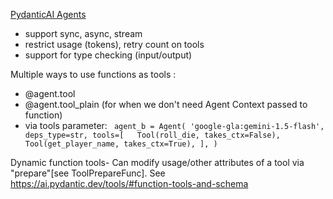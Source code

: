 [PydanticAI Agents](https://ai.pydantic.dev/)
 - support sync, async, stream
 - restrict usage (tokens), retry count on tools
 - support for type checking (input/output)

Multiple ways to use functions as tools :

- @agent.tool
- @agent.tool_plain (for when we don't need Agent Context passed to function)
- via tools parameter: ``` agent_b = Agent(
    'google-gla:gemini-1.5-flash',
    deps_type=str,
    tools=[  
        Tool(roll_die, takes_ctx=False),
        Tool(get_player_name, takes_ctx=True),
    ],
)```

Dynamic function tools- Can modify usage/other attributes of a tool via "prepare"[see ToolPrepareFunc]. See https://ai.pydantic.dev/tools/#function-tools-and-schema
